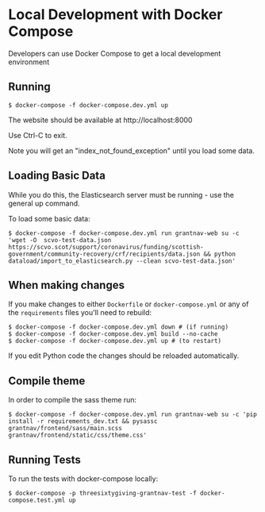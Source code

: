 # Local Development with Docker Compose

Developers can use Docker Compose to get a local development environment

## Running

```
$ docker-compose -f docker-compose.dev.yml up
```

The website should be available at http://localhost:8000

Use Ctrl-C to exit.

Note you will get an "index_not_found_exception" until you load some data.

## Loading Basic Data

While you do this, the Elasticsearch server must be running - use the general up command.

To load some basic data:

```
$ docker-compose -f docker-compose.dev.yml run grantnav-web su -c 'wget -O  scvo-test-data.json https://scvo.scot/support/coronavirus/funding/scottish-government/community-recovery/crf/recipients/data.json && python dataload/import_to_elasticsearch.py --clean scvo-test-data.json'
```

## When making changes

If you make changes to either `Dockerfile` or `docker-compose.yml` or any of the `requirements` files you'll need to rebuild:

```
$ docker-compose -f docker-compose.dev.yml down # (if running)
$ docker-compose -f docker-compose.dev.yml build --no-cache
$ docker-compose -f docker-compose.dev.yml up # (to restart)
```

If you edit Python code the changes should be reloaded automatically.


## Compile theme

In order to compile the sass theme run:

``` 
$ docker-compose -f docker-compose.dev.yml run grantnav-web su -c 'pip install -r requirements_dev.txt && pysassc grantnav/frontend/sass/main.scss grantnav/frontend/static/css/theme.css'
```


## Running Tests

To run the tests with docker-compose locally:

```
$ docker-compose -p threesixtygiving-grantnav-test -f docker-compose.test.yml up
```
